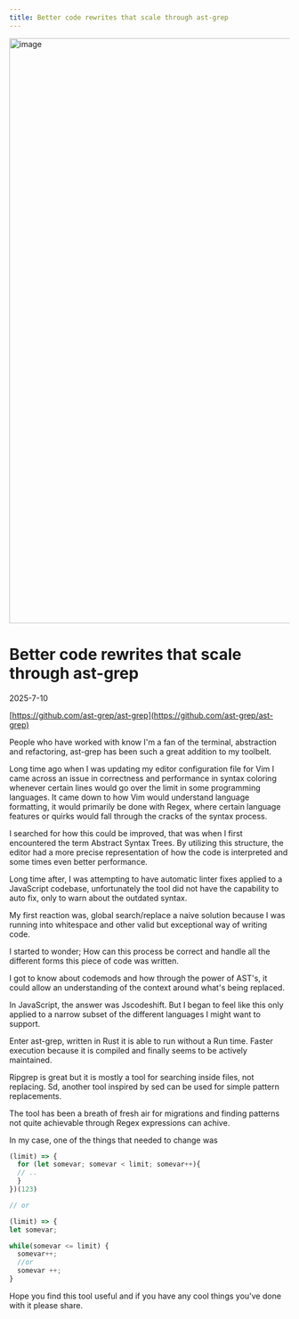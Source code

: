 ```yaml
---
title: Better code rewrites that scale through ast-grep
---
```


<img width="3228" height="1051" alt="image" src="https://github.com/user-attachments/assets/5a9f3423-56aa-4f2a-96bb-532cc42f74f5" />

# Better code rewrites that scale through ast-grep
2025-7-10

[https://github.com/ast-grep/ast-grep](https://github.com/ast-grep/ast-grep)

People who have worked with know I'm a fan of the terminal, abstraction and refactoring, ast-grep has been such a great addition to my toolbelt.

Long time ago when I was updating my editor configuration file for Vim I came across an issue in correctness and performance in syntax coloring whenever certain lines would go over the limit in some programming languages. It came down to how Vim would understand language formatting, it would primarily be done with Regex, where certain language features or quirks would fall through the cracks of the syntax process.

I searched for how this could be improved, that was when I first encountered the term Abstract Syntax Trees. By utilizing this structure, the editor had a more precise representation of how the code is interpreted and some times even better performance.

Long time after, I was attempting to have automatic linter fixes applied to a JavaScript codebase, unfortunately the tool did not have the capability to auto fix, only to warn about the outdated syntax.

My first reaction was, global search/replace a naive solution because I was running into whitespace and other valid but exceptional way of writing code.

I started to wonder; How can this process be correct and handle all the different forms this piece of code was written.

I got to know about codemods and how through the power of AST's, it could allow an understanding of the context around what's being replaced. 

In JavaScript, the answer was Jscodeshift. But I began to feel like this only applied to a narrow subset of the different languages I might want to support.

Enter ast-grep, written in Rust it is able to run without a Run time. Faster execution because it is compiled and finally seems to be actively maintained.

Ripgrep is great but it is mostly a tool for searching inside files, not replacing. Sd, another tool inspired by sed can be used for simple pattern replacements.

The tool has been a breath of fresh air for migrations and finding patterns not quite achievable through Regex expressions can achive.

In my case, one of the things that needed to change was
```typescript
(limit) => {
  for (let somevar; somevar < limit; somevar++){
  // ..
  }
})(123)

// or

(limit) => {
let somevar;

while(somevar <= limit) {
  somevar++;
  //or
  somevar ++;
}
```

Hope you find this tool useful and if you have any cool things you've done with it please share.


